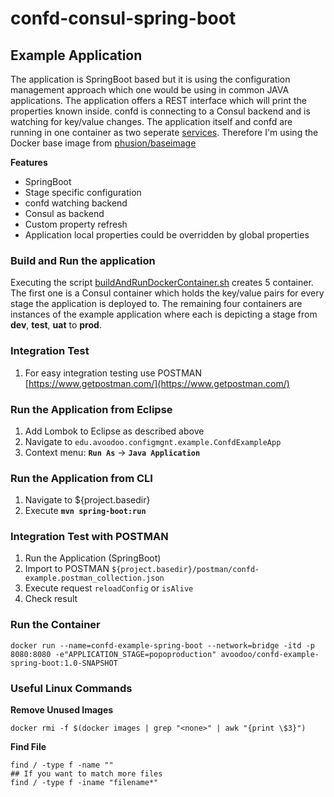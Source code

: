 # confd-consul-spring-boot

## Example Application
The application is SpringBoot based but it is using the configuration management approach which one would be using in common JAVA applications. The application offers a REST interface which will print the properties known inside. confd is connecting to a Consul backend and is watching for key/value changes. The application itself and confd are running in one container as two seperate [services](src/main/docker/service/). Therefore I'm using the Docker base image from [phusion/baseimage](https://hub.docker.com/r/phusion/baseimage/)

**Features**
- SpringBoot
- Stage specific configuration 
- confd watching backend
- Consul as backend
- Custom property refresh
- Application local properties could be overridden by global properties


### Build and Run the application
Executing the script [buildAndRunDockerContainer.sh](buildAndRunDockerContainer.sh) creates 5 container. The first one is a Consul container which holds the key/value pairs for every stage the application is deployed to. The remaining four containers are instances of the example application where each is depicting a stage from **dev**, **test**, **uat** to **prod**.

### Integration Test
  1. For easy integration testing use POSTMAN [https://www.getpostman.com/](https://www.getpostman.com/)


### Run the Application from Eclipse

  1. Add Lombok to Eclipse as described above
  2. Navigate to ``edu.avoodoo.configmgnt.example.ConfdExampleApp``
  3. Context menu: **``Run As``** -> **``Java Application``**


### Run the Application from CLI

  1. Navigate to ${project.basedir}
  2. Execute **``mvn spring-boot:run``**


### Integration Test with POSTMAN

 1. Run the Application (SpringBoot)
 2. Import to POSTMAN ``${project.basedir}/postman/confd-example.postman_collection.json`` 
 3. Execute request ``reloadConfig`` or ``isAlive`` 
 4. Check result
 
### Run the Container

```
docker run --name=confd-example-spring-boot --network=bridge -itd -p 8080:8080 -e"APPLICATION_STAGE=popoproduction" avoodoo/confd-example-spring-boot:1.0-SNAPSHOT
```
 
### Useful Linux Commands

**Remove Unused Images**  

```
docker rmi -f $(docker images | grep "<none>" | awk "{print \$3}")
```

**Find File**  

```
find / -type f -name ""
## If you want to match more files
find / -type f -iname "filename*"
```
